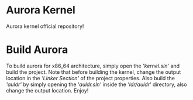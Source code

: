 # Aurora Kernel

Aurora kernel official repository!

# Build Aurora 

To build aurora for x86_64 architecture, simply open the _'kernel.sln_' and build the project. Note that before building the kernel, change the output location in the _'Linker Section'_ of the project properties. Also build the _'auldr'_ by simply opening the _'auldr.sln'_ inside the _'ldr/auldr'_ directory, also change the output location. Enjoy!

